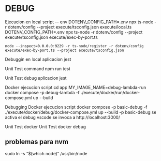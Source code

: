 # DEBUG

Ejecucion en local script
-- env
    DOTENV_CONFIG_PATH=.env npx ts-node -r dotenv/config --project execute/tsconfig.json execute/local.ts
    DOTENV_CONFIG_PATH=.env npx ts-node -r dotenv/config --project execute/tsconfig.json execute/exec-by-port.ts
    
    node --inspect=0.0.0.0:9229 -r ts-node/register -r dotenv/config execute/exec-by-port.ts --project execute/tsconfig.json


Debuggin en local
    aplicacion jest

Unit Test command
    npm run test

Unit Test debug
     aplicacion jest

Docker ejecucion script
    cd app
    MY_IMAGE_NAME=debug-lambda-run docker compose -p debug-lambda -f ./execute/docker/run/docker-compose.yml up --build

Debugging Docker ejecucion script
    docker compose -p basic-debug -f ./execute/docker/debug/docker-compose.yml up --build -p basic-debug
    se activa el debug vscode
    se invoca a 
    http://localhost:3000/

Unit Test docker
Unit Test docker debug

## problemas para nvm

sudo ln -s "$(which node)" /usr/bin/node
